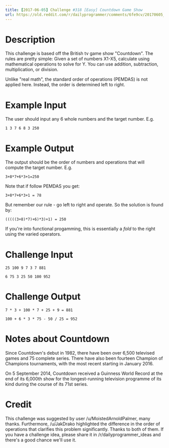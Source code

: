 ```yaml
---
title: [2017-06-05] Challenge #318 [Easy] Countdown Game Show
url: https://old.reddit.com/r/dailyprogrammer/comments/6fe9cv/20170605_challenge_318_easy_countdown_game_show/
---
```


# Description

This challenge is based off the British tv game show "Countdown". The rules are pretty simple: Given a set of numbers X1-X5, calculate using mathematical operations to solve for Y. You can use addition, subtraction, multiplication, or division. 

Unlike "real math", the standard order of operations (PEMDAS) is not applied here. Instead, the order is determined left to right. 

# Example Input

The user should input any 6 whole numbers and the target number. E.g.

    1 3 7 6 8 3 250

# Example Output

The output should be the order of numbers and operations that will compute the target number. E.g.

    3+8*7+6*3+1=250
	
Note that if follow PEMDAS you get:

	3+8*7+6*3+1 = 78

But remember our rule - go left to right and operate. So the solution is found by:

	(((((3+8)*7)+6)*3)+1) = 250

If you're into functional progamming, this is essentially a *fold* to the right using the varied operators. 
	
# Challenge Input

	25 100 9 7 3 7 881
	
	6 75 3 25 50 100 952

# Challenge Output

	7 * 3 + 100 * 7 + 25 + 9 = 881
	
	100 + 6 * 3 * 75 - 50 / 25 = 952
	
# Notes about Countdown

Since Countdown's debut in 1982, there have been over 6,500 televised games and 75 complete series. There have also been fourteen Champion of Champions tournaments, with the most recent starting in January 2016.

On 5 September 2014, Countdown received a Guinness World Record at the end of its 6,000th show for the longest-running television programme of its kind during the course of its 71st series.

# Credit

This challenge was suggested by user /u/MoistedArnoldPalmer, many thanks. Furthermore, /u/JakDrako highlighted the difference in the order of operations that clarifies this problem significantly. Thanks to both of them. If you have a challenge idea, please share it in /r/dailyprogrammer_ideas and there's a good chance we'll use it. 